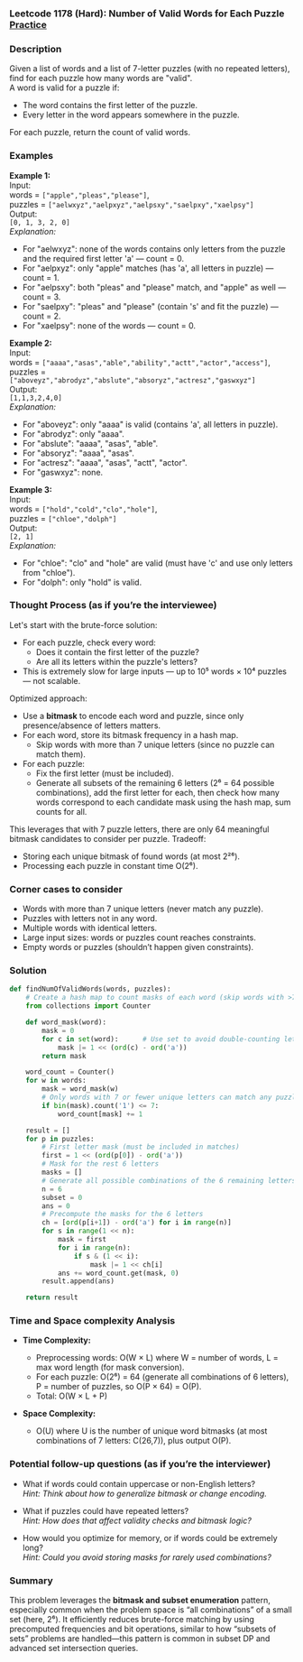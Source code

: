 ### Leetcode 1178 (Hard): Number of Valid Words for Each Puzzle [Practice](https://leetcode.com/problems/number-of-valid-words-for-each-puzzle)

### Description  
Given a list of words and a list of 7-letter puzzles (with no repeated letters), find for each puzzle how many words are "valid".  
A word is valid for a puzzle if:
- The word contains the first letter of the puzzle.
- Every letter in the word appears somewhere in the puzzle.

For each puzzle, return the count of valid words.

### Examples  

**Example 1:**  
Input:  
words = `["apple","pleas","please"]`,  
puzzles = `["aelwxyz","aelpxyz","aelpsxy","saelpxy","xaelpsy"]`  
Output:  
`[0, 1, 3, 2, 0]`  
*Explanation:*
- For "aelwxyz": none of the words contains only letters from the puzzle and the required first letter 'a' — count = 0.
- For "aelpxyz": only "apple" matches (has 'a', all letters in puzzle) — count = 1.
- For "aelpsxy": both "pleas" and "please" match, and "apple" as well — count = 3.
- For "saelpxy": "pleas" and "please" (contain 's' and fit the puzzle) — count = 2.
- For "xaelpsy": none of the words — count = 0.

**Example 2:**  
Input:  
words = `["aaaa","asas","able","ability","actt","actor","access"]`,  
puzzles = `["aboveyz","abrodyz","abslute","absoryz","actresz","gaswxyz"]`  
Output:  
`[1,1,3,2,4,0]`  
*Explanation:*
- For "aboveyz": only "aaaa" is valid (contains 'a', all letters in puzzle).
- For "abrodyz": only "aaaa".
- For "abslute": "aaaa", "asas", "able".
- For "absoryz": "aaaa", "asas".
- For "actresz": "aaaa", "asas", "actt", "actor".
- For "gaswxyz": none.

**Example 3:**  
Input:  
words = `["hold","cold","clo","hole"]`,  
puzzles = `["chloe","dolph"]`  
Output:  
`[2, 1]`  
*Explanation:*
- For "chloe": "clo" and "hole" are valid (must have 'c' and use only letters from "chloe").
- For "dolph": only "hold" is valid.

### Thought Process (as if you’re the interviewee)  
Let's start with the brute-force solution:
- For each puzzle, check every word:
  - Does it contain the first letter of the puzzle?
  - Are all its letters within the puzzle's letters?
- This is extremely slow for large inputs — up to 10⁵ words × 10⁴ puzzles — not scalable.

Optimized approach:
- Use a **bitmask** to encode each word and puzzle, since only presence/absence of letters matters.
- For each word, store its bitmask frequency in a hash map.
  - Skip words with more than 7 unique letters (since no puzzle can match them).
- For each puzzle:
  - Fix the first letter (must be included).
  - Generate all subsets of the remaining 6 letters (2⁶ = 64 possible combinations), add the first letter for each, then check how many words correspond to each candidate mask using the hash map, sum counts for all.

This leverages that with 7 puzzle letters, there are only 64 meaningful bitmask candidates to consider per puzzle. 
Tradeoff:  
- Storing each unique bitmask of found words (at most 2²⁶).
- Processing each puzzle in constant time O(2⁶).

### Corner cases to consider  
- Words with more than 7 unique letters (never match any puzzle).
- Puzzles with letters not in any word.
- Multiple words with identical letters.
- Large input sizes: words or puzzles count reaches constraints.
- Empty words or puzzles (shouldn’t happen given constraints).

### Solution

```python
def findNumOfValidWords(words, puzzles):
    # Create a hash map to count masks of each word (skip words with >7 unique letters)
    from collections import Counter

    def word_mask(word):
        mask = 0
        for c in set(word):      # Use set to avoid double-counting letters
            mask |= 1 << (ord(c) - ord('a'))
        return mask

    word_count = Counter()
    for w in words:
        mask = word_mask(w)
        # Only words with 7 or fewer unique letters can match any puzzle
        if bin(mask).count('1') <= 7:
            word_count[mask] += 1

    result = []
    for p in puzzles:
        # First letter mask (must be included in matches)
        first = 1 << (ord(p[0]) - ord('a'))
        # Mask for the rest 6 letters
        masks = []
        # Generate all possible combinations of the 6 remaining letters
        n = 6
        subset = 0
        ans = 0
        # Precompute the masks for the 6 letters
        ch = [ord(p[i+1]) - ord('a') for i in range(n)]
        for s in range(1 << n):
            mask = first
            for i in range(n):
                if s & (1 << i):
                    mask |= 1 << ch[i]
            ans += word_count.get(mask, 0)
        result.append(ans)

    return result
```

### Time and Space complexity Analysis  

- **Time Complexity:**  
  - Preprocessing words: O(W × L) where W = number of words, L = max word length (for mask conversion).
  - For each puzzle: O(2⁶) = 64 (generate all combinations of 6 letters), P = number of puzzles, so O(P × 64) = O(P).
  - Total: O(W × L + P)

- **Space Complexity:**  
  - O(U) where U is the number of unique word bitmasks (at most combinations of 7 letters: C(26,7)), plus output O(P).

### Potential follow-up questions (as if you’re the interviewer)  

- What if words could contain uppercase or non-English letters?  
  *Hint: Think about how to generalize bitmask or change encoding.*

- What if puzzles could have repeated letters?  
  *Hint: How does that affect validity checks and bitmask logic?*

- How would you optimize for memory, or if words could be extremely long?  
  *Hint: Could you avoid storing masks for rarely used combinations?*

### Summary
This problem leverages the **bitmask and subset enumeration** pattern, especially common when the problem space is “all combinations” of a small set (here, 2⁶). It efficiently reduces brute-force matching by using precomputed frequencies and bit operations, similar to how “subsets of sets” problems are handled—this pattern is common in subset DP and advanced set intersection queries.